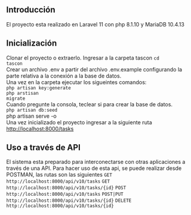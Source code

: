 ## Introducción
El proyecto esta realizado en Laravel 11 con php 8.1.10 y MariaDB 10.4.13

## Inicialización
Clonar el proyecto o extraerlo.
Ingresar a la carpeta tascon
<code>cd tascon</code>
<br/>
Crear un archivo .env a partir del archivo .env.example configurando la parte relativa a la conexión a la base de datos.
<br />
Una vez en la carpeta ejecutar los sigueintes comandos:
<br />
<code>php artisan key:generate</code>
<br/>
<code>php arstisan migrate</code>
<br />
Cuando pregunte la consola, teclear si para crear la base de datos.
<br />
<code>php artisan db:seed</code>
<br />
<coce>php artisan serve -o</code>
<br />
Una vez inicializado el proyecto ingresar a la siguiente ruta
<a href="http://localhost:8000/tasks">http://localhost:8000/tasks</a>

## Uso a través de API
El sistema esta preparado para interconectarse con otras aplicaciones a través de una API.
Para hacer uso de esta api, se puede realizar desde POSTMAN, las rutas son las siguientes
<code>GET http://localhost:8000/api/v10/tasks</code>
<code>GET http://localhost:8000/api/v10/tasks/{id}</code>
<code>POST http://localhost:8000/api/v10/tasks</code>
<code>POST|PUT http://localhost:8000/api/v10/tasks/{id}</code>
<code>DELETE http://localhost:8000/api/v10/tasks/{id}</code>
